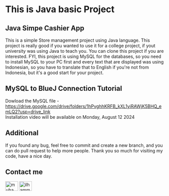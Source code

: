 # This is Java basic Project

## Java Simpe Cashier App
This is a simple Store management project using Java language. This project is really good if you wanted to use it for a college project, if yout university was using Java to teach you. You can clone this project if you are interested. FYI, this project is using MySQL for the databases, so you need to install MySQL to your PC first and every text that are displayed was using Indonesian, so you have to translate that to English if you're not from Indonesia, but it's a good start for your project.

## MySQL to BlueJ Connection Tutorial 

Dowload the MySQL file - https://drive.google.com/drive/folders/1hPvghhKRFB_kXL1yiRAWjK5BHQ_emLQ2?usp=drive_link<br>
Installation video will be available on Monday, August 12 2024

## Additional
If you found any bug, feel free to commit and create a new branch, and you can do pull request to help more people. Thank you so much for visiting my code, have a nice day.

## Contact me
<a href="https://linkedin.com/in/muhammad ilham misbakhul anwar" target="blank"><img align="center" src="https://raw.githubusercontent.com/rahuldkjain/github-profile-readme-generator/master/src/images/icons/Social/linked-in-alt.svg" alt="muhammad ilham misbakhul anwar" height="30" width="40" /></a>
<a href="https://instagram.com/ilhammsbkhl" target="blank"><img align="center" src="https://raw.githubusercontent.com/rahuldkjain/github-profile-readme-generator/master/src/images/icons/Social/instagram.svg" alt="ilhammsbkhl" height="30" width="40" /></a>